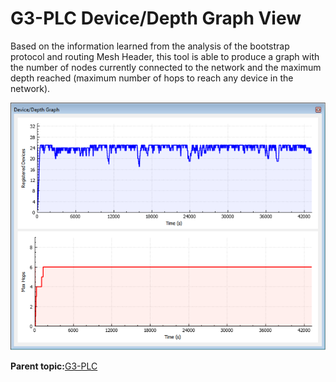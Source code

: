 # G3-PLC Device/Depth Graph View

Based on the information learned from the analysis of the bootstrap protocol and routing Mesh Header, this tool is able to produce a graph with the number of nodes currently connected to the network and the maximum depth reached \(maximum number of hops to reach any device in the network\).

![](GUID-ED08C409-35D4-48F1-A0AE-03B27B48E33B-low.png "G3-PLC Device/Depth Graph Window")

**Parent topic:**[G3-PLC](GUID-AEF828B2-7BEE-47DA-84FC-8959348255B2.md)

